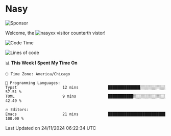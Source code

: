 # Nasy

<!--
<p align="center">
<img height="200" src="https://github-readme-stats.vercel.app/api?username=nasyxx&count_private=true&show_icons=true&theme=dracula&include_all_commits=true"/>
<img height="200" src="https://github-readme-stats.vercel.app/api/top-langs/?username=nasyxx&theme=dracula&hide=html,jupyter+notebook&count_private=true&show_icons=true"/>
</p>

  
----------------
-->

![Sponsor](https://img.shields.io/static/v1.svg?label=Sponsor&message=%E2%9D%A4&logo=GitHub&style=flat&color=pink)
 
Welcome, the ![nasyxx visitor counter](https://count.getloli.com/get/@nasyxx?theme=rule34)th vistor!
 
<!--START_SECTION:waka-->
![Code Time](http://img.shields.io/badge/Code%20Time-4%2C724%20hrs%2011%20mins-blue)

![Lines of code](https://img.shields.io/badge/From%20Hello%20World%20I%27ve%20Written-6.3%20million%20lines%20of%20code-blue)

📊 **This Week I Spent My Time On** 

```text
🕑︎ Time Zone: America/Chicago

💬 Programming Languages: 
Typst                    12 mins             ██████████████░░░░░░░░░░░   57.51 % 
TOML                     9 mins              ███████████░░░░░░░░░░░░░░   42.49 % 

🔥 Editors: 
Emacs                    21 mins             █████████████████████████   100.00 % 
```


 Last Updated on 24/11/2024 06:22:34 UTC
<!--END_SECTION:waka-->

<!-- ![visitors](https://visitor-badge.laobi.icu/badge?page_id=nasyxx.nasyxx) -->
